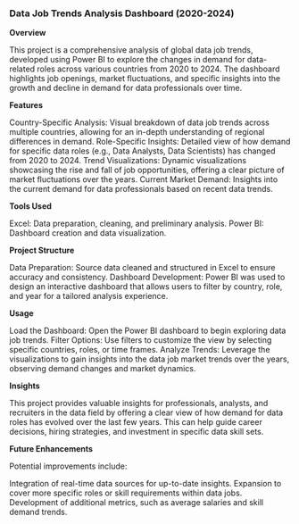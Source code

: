 ### Data Job Trends Analysis Dashboard (2020-2024)
**Overview**

This project is a comprehensive analysis of global data job trends, developed using Power BI to explore the changes in demand for data-related roles across various countries from 2020 to 2024. The dashboard highlights job openings, market fluctuations, and specific insights into the growth and decline in demand for data professionals over time.

**Features**

Country-Specific Analysis: Visual breakdown of data job trends across multiple countries, allowing for an in-depth understanding of regional differences in demand.
Role-Specific Insights: Detailed view of how demand for specific data roles (e.g., Data Analysts, Data Scientists) has changed from 2020 to 2024.
Trend Visualizations: Dynamic visualizations showcasing the rise and fall of job opportunities, offering a clear picture of market fluctuations over the years.
Current Market Demand: Insights into the current demand for data professionals based on recent data trends.

**Tools Used**

Excel: Data preparation, cleaning, and preliminary analysis.
Power BI: Dashboard creation and data visualization.

**Project Structure**

Data Preparation: Source data cleaned and structured in Excel to ensure accuracy and consistency.
Dashboard Development: Power BI was used to design an interactive dashboard that allows users to filter by country, role, and year for a tailored analysis experience.

**Usage**

Load the Dashboard: Open the Power BI dashboard to begin exploring data job trends.
Filter Options: Use filters to customize the view by selecting specific countries, roles, or time frames.
Analyze Trends: Leverage the visualizations to gain insights into the data job market trends over the years, observing demand changes and market dynamics.

**Insights**

This project provides valuable insights for professionals, analysts, and recruiters in the data field by offering a clear view of how demand for data roles has evolved over the last few years. This can help guide career decisions, hiring strategies, and investment in specific data skill sets.

**Future Enhancements**

Potential improvements include:

Integration of real-time data sources for up-to-date insights.
Expansion to cover more specific roles or skill requirements within data jobs.
Development of additional metrics, such as average salaries and skill demand trends.
